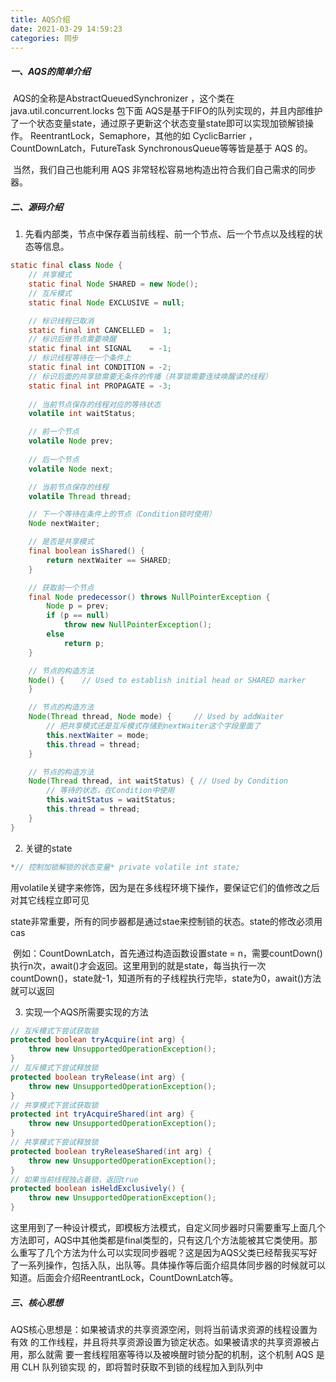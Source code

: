 ```yaml
---
title: AQS介绍
date: 2021-03-29 14:59:23
categories: 同步
---
```


##### 一、AQS的简单介绍

​	 AQS的全称是AbstractQueuedSynchronizer ，这个类在 java.util.concurrent.locks 包下面 AQS是基于FIFO的队列实现的，并且内部维护了一个状态变量state，通过原子更新这个状态变量state即可以实现加锁解锁操作。 ReentrantLock，Semaphore，其他的如  CyclicBarrier  ，CountDownLatch，FutureTask SynchronousQueue等等皆是基于 AQS 的。 

​	当然，我们自己也能利用 AQS 非常轻松容易地构造出符合我们自己需求的同步器。	

##### 二、源码介绍

1. 先看内部类，节点中保存着当前线程、前一个节点、后一个节点以及线程的状态等信息。

```java
static final class Node {
    // 共享模式
    static final Node SHARED = new Node();
    // 互斥模式
    static final Node EXCLUSIVE = null;

    // 标识线程已取消
    static final int CANCELLED =  1;
    // 标识后继节点需要唤醒
    static final int SIGNAL    = -1;
    // 标识线程等待在一个条件上
    static final int CONDITION = -2;
    // 标识后面的共享锁需要无条件的传播（共享锁需要连续唤醒读的线程）
    static final int PROPAGATE = -3;
    
    // 当前节点保存的线程对应的等待状态
    volatile int waitStatus;

    // 前一个节点
    volatile Node prev;
    
    // 后一个节点
    volatile Node next;

    // 当前节点保存的线程
    volatile Thread thread;

    // 下一个等待在条件上的节点（Condition锁时使用）
    Node nextWaiter;

    // 是否是共享模式
    final boolean isShared() {
        return nextWaiter == SHARED;
    }

    // 获取前一个节点
    final Node predecessor() throws NullPointerException {
        Node p = prev;
        if (p == null)
            throw new NullPointerException();
        else
            return p;
    }

    // 节点的构造方法
    Node() {    // Used to establish initial head or SHARED marker
    }

    // 节点的构造方法
    Node(Thread thread, Node mode) {     // Used by addWaiter
        // 把共享模式还是互斥模式存储到nextWaiter这个字段里面了
        this.nextWaiter = mode;
        this.thread = thread;
    }

    // 节点的构造方法
    Node(Thread thread, int waitStatus) { // Used by Condition
        // 等待的状态，在Condition中使用
        this.waitStatus = waitStatus;
        this.thread = thread;
    }
}
```


2. 关键的state

```java
*// 控制加锁解锁的状态变量* private volatile int state; 
```

​	 用volatile关键字来修饰，因为是在多线程环境下操作，要保证它们的值修改之后对其它线程立即可见 

state非常重要，所有的同步器都是通过stae来控制锁的状态。state的修改必须用cas

​	例如：CountDownLatch，首先通过构造函数设置state = n，需要countDown()执行n次，await()才会返回。这里用到的就是state，每当执行一次countDown()，state就-1，知道所有的子线程执行完毕，state为0，await()方法就可以返回

3. 实现一个AQS所需要实现的方法

```java
// 互斥模式下尝试获取锁
protected boolean tryAcquire(int arg) {
    throw new UnsupportedOperationException();
}
// 互斥模式下尝试释放锁
protected boolean tryRelease(int arg) {
    throw new UnsupportedOperationException();
}
// 共享模式下尝试获取锁
protected int tryAcquireShared(int arg) {
    throw new UnsupportedOperationException();
}
// 共享模式下尝试释放锁
protected boolean tryReleaseShared(int arg) {
    throw new UnsupportedOperationException();
}
// 如果当前线程独占着锁，返回true
protected boolean isHeldExclusively() {
    throw new UnsupportedOperationException();
}

```

这里用到了一种设计模式，即模板方法模式，自定义同步器时只需要重写上面几个方法即可，AQS中其他类都是final类型的，只有这几个方法能被其它类使用。那么重写了几个方法为什么可以实现同步器呢？这是因为AQS父类已经帮我买写好了一系列操作，包括入队，出队等。具体操作等后面介绍具体同步器的时候就可以知道。后面会介绍ReentrantLock，CountDownLatch等。



##### 三、核心思想

​	AQS核心思想是：如果被请求的共享资源空闲，则将当前请求资源的线程设置为有效 的工作线程，并且将共享资源设置为锁定状态。如果被请求的共享资源被占用，那么就需 要一套线程阻塞等待以及被唤醒时锁分配的机制，这个机制 AQS 是用 CLH 队列锁实现 的，即将暂时获取不到锁的线程加入到队列中